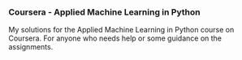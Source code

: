 ### Coursera - Applied Machine Learning in Python
My solutions for the Applied Machine Learning in Python course on Coursera. For anyone who needs help or some guidance on the assignments.
